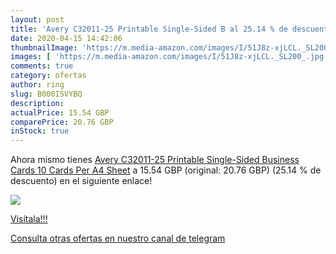 ```yaml
---
layout: post
title: 'Avery C32011-25 Printable Single-Sided B al 25.14 % de descuento'
date: 2020-04-15 14:42:06
thumbnailImage: 'https://m.media-amazon.com/images/I/51J8z-xjLCL._SL200_.jpg'
images: [ 'https://m.media-amazon.com/images/I/51J8z-xjLCL._SL200_.jpg' ]
comments: true
category: ofertas
author: ring
slug: B000I5VYBQ
description:
actualPrice: 15.54 GBP
comparePrice: 20.76 GBP
inStock: true
---
```


Ahora mismo tienes [Avery C32011-25 Printable Single-Sided Business Cards  10 Cards Per A4 Sheet](https://www.amazon.com/dp/B000I5VYBQ/?tag=redken08-20) a 15.54 GBP (original: 20.76 GBP) (25.14 %  de descuento) en el siguiente enlace!

[![](https://m.media-amazon.com/images/I/51J8z-xjLCL._SL200_.jpg)](https://www.amazon.com/dp/B000I5VYBQ/?tag=redken08-20)

[Visítala!!!](https://www.amazon.com/dp/B000I5VYBQ/?tag=redken08-20)

[Consulta otras ofertas en nuestro canal de telegram](https://t.me/s/ofertas25)
